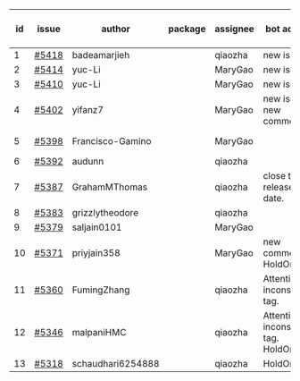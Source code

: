 | id | issue | author | package | assignee | bot advice | created date of issue | target release date | date from target |
| ------ | ------ | ------ | ------ | ------ | ------ | ------ | ------ | :-----: |
| 1 | [#5418](https://github.com/Azure/sdk-release-request/issues/5418) | badeamarjieh |  | qiaozha | new issue. | 08-12 | 09-26 |  |
| 2 | [#5414](https://github.com/Azure/sdk-release-request/issues/5414) | yuc-Li |  | MaryGao | new issue. | 08-08 | 08-22 |  |
| 3 | [#5410](https://github.com/Azure/sdk-release-request/issues/5410) | yuc-Li |  | MaryGao | new issue. | 08-08 | 08-22 |  |
| 4 | [#5402](https://github.com/Azure/sdk-release-request/issues/5402) | yifanz7 |  | MaryGao | new issue. new comment. | 08-07 | 08-22 |  |
| 5 | [#5398](https://github.com/Azure/sdk-release-request/issues/5398) | Francisco-Gamino |  | MaryGao |  | 08-01 | fail to get. |  |
| 6 | [#5392](https://github.com/Azure/sdk-release-request/issues/5392) | audunn |  | qiaozha |  | 07-31 | 08-23 |  |
| 7 | [#5387](https://github.com/Azure/sdk-release-request/issues/5387) | GrahamMThomas |  | qiaozha | close to release date. | 07-30 | 08-15 | 2 |
| 8 | [#5383](https://github.com/Azure/sdk-release-request/issues/5383) | grizzlytheodore |  | qiaozha |  | 07-30 | 08-23 |  |
| 9 | [#5379](https://github.com/Azure/sdk-release-request/issues/5379) | saljain0101 |  | MaryGao |  | 07-26 | 08-22 |  |
| 10 | [#5371](https://github.com/Azure/sdk-release-request/issues/5371) | priyjain358 |  | MaryGao | new comment. HoldOn. | 07-24 | 08-22 |  |
| 11 | [#5360](https://github.com/Azure/sdk-release-request/issues/5360) | FumingZhang |  | qiaozha | Attention to inconsistent tag. | 07-18 | 08-22 |  |
| 12 | [#5346](https://github.com/Azure/sdk-release-request/issues/5346) | malpaniHMC |  | qiaozha | Attention to inconsistent tag. HoldOn. | 07-18 | 08-23 |  |
| 13 | [#5318](https://github.com/Azure/sdk-release-request/issues/5318) | schaudhari6254888 |  | qiaozha | HoldOn. | 07-05 | 07-24 |  |
